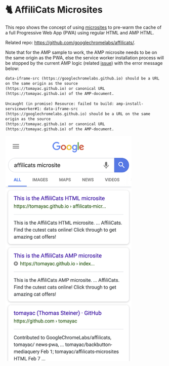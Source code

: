# 🐈 AffiliCats Microsites

This repo shows the concept of using [microsites](https://en.wikipedia.org/wiki/Microsite)
to pre-warm the cache of a full Progressive Web App (PWA) using regular HTML and AMP HTML.

Related repo: https://github.com/googlechromelabs/affilicats/.

Note that for the AMP sample to work, the AMP microsite needs to be on the same origin
as the PWA, else the service worker installation process will be stopped by the current
AMP logic (related [issue](https://github.com/ampproject/amphtml/issues/18055))
with the error message below:

```
data-iframe-src (https://googlechromelabs.github.io) should be a URL on the same origin as the source
(https://tomayac.github.io) or canonical URL (https://tomayac.github.io) of the AMP-document.

Uncaught (in promise) Resource: failed to build: amp-install-serviceworker#1: data-iframe-src
(https://googlechromelabs.github.io) should be a URL on the same origin as the source
(https://tomayac.github.io) or canonical URL (https://tomayac.github.io) of the AMP-document.
```

<img width="400" src="https://github.com/tomayac/affilicats-microsites/blob/master/serp.png" alt="Search Engine Results Page showing the microsites">
